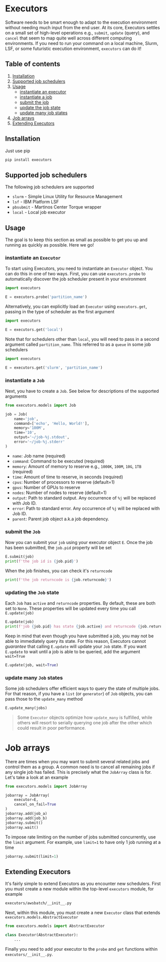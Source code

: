 Executors
=========
Software needs to be smart enough to adapt to the execution environment without needing 
much input from the end user. At its core, Executors settles on a small set of high-level 
operations e.g., `submit`, `update` (query), and `cancel` that seem to map quite well 
across different computing environments. If you need to run your command on a local machine, 
Slurm, LSF, or some futuristic execution environment, `executors` can do it!

## Table of contents
1. [Installation](#installation)
2. [Supported job schedulers](#supported-job-schedulers)
3. [Usage](#usage)
   * [instantiate an executor](#instantiate-an-executor)
   * [instantiate a job](#instantiate-a-job)
   * [submit the job](#submit-the-job)
   * [update the job state](#update-the-job-state)
   * [update many job states](#update-many-job-states)
4. [Job arrays](#job-arrays)
5. [Extending Executors](#extending-executors)

## Installation
Just use pip

```bash
pip install executors
```

## Supported job schedulers
The following job schedulers are supported

* `slurm` - Simple Linux Utility for Resource Management
* `lsf` - IBM Platform LSF
* `pbsubmit` - Martinos Center Torque wrapper
* `local` - Local job executor

## Usage
The goal is to keep this section as small as possible to get you up and running 
as quickly as possible. Here we go!

### instantiate an `Executor`
To start using Executors, you need to instantiate an `Executor` object. You can 
do this in one of two ways. First, you can use `executors.probe` to 
automatically discover the job scheduler present in your environment

```python
import executors

E = executors.probe('partition_name')
```

Alternatively, you can explicitly load an `Executor` using `executors.get`, 
passing in the type of scheduler as the first argument

```python
import executors

E = executors.get('local')
```

Note that for schedulers other than `local`, you will need to pass in a second 
argument called `partition_name`. This referred to as a `queue` in some job 
schedulers

```python
import executors

E = executors.get('slurm', 'partition_name')
```

### instantiate a `Job`
Next, you have to create a `Job`. See below for descriptions of the supported 
arguments

```python
from executors.models import Job

job = Job(
    name='job',
    command=['echo', 'Hello, World!'],
    memory='100M',
    time='10',
    output='~/job-%j.stdout',
    error='~/job-%j.stderr'
)
```

* `name`: Job name (required)
* `command`: Command to be executed (required)
* `memory`: Amount of memory to reserve e.g., `1000K`, `100M`, `10G`, `1TB` (required)
* `time`: Amount of time to reserve, in seconds (required)
* `cpus`: Number of processors to reserve (default=1)
* `gpus`: Number of GPUs to reserve
* `nodes`: Number of nodes to reserve (default=1)
* `output`: Path to standard output. Any occurrence of `%j` will be replaced with Job ID.
* `error`: Path to standard error. Any occurrence of `%j` will be replaced with Job ID.
* `parent`: Parent job object a.k.a job dependency.

### submit the `Job`
Now you can submit your `job` using your executor object `E`. Once the job has 
been submitted, the `job.pid` property will be set

```python
E.submit(job)
print(f'the job id is {job.pid}')
```

When the job finishes, you can check it's `returncode`

```python
print(f'the job returncode is {job.returncode}')

```

### updating the `Job` state
Each `Job` has `active` and `returncode` properties. By default, these are 
both set to `None`. These properties will be updated every time you call 
`E.update(job)`

```python
E.update(job)
print(f'job {job.pid} has state {job.active} and returncode {job.returncode}')
```

Keep in mind that even though you have submitted a job, you may not be able to 
immediately query its state. For this reason, Executors cannot *guarantee* that 
calling `E.update` will update your `Job` state. If you want `E.update` to wait 
until a job is able to be queried, add the argument `wait=True`

```python
E.update(job, wait=True)
```

### update many `Job` states
Some job schedulers offer efficient ways to query the state of multiple jobs. 
For that reason, if you have a `list` (or `generator`) of `Job` objects, 
you can pass those to the `update_many` method

```python
E.update_many(jobs)
```

> Some `Executor` objects optimize how `update_many` is fulfilled, while others 
> will resort to serially querying one job after the other which could result in 
> poor performance.

# Job arrays
There are times when you may want to submit several related jobs and control 
them as a group. A common need is to cancel all remaining jobs if any single job 
has failed. This is precisely what the `JobArray` class is for. Let's take a look 
at an example

```python
from executors.models import JobArray

jobarray = JobArray(
    executor=E,
    cancel_on_fail=True
)
jobarray.add(job_a)
jobarray.add(job_b)
jobarray.submit()
jobarray.wait()
```

To impose rate limiting on the number of jobs submitted concurrently, use the 
`limit` argument. For example, use `limit=1` to have only 1 job running at a 
time

```python
jobarray.submit(limit=1)
```

## Extending Executors
It's fairly simple to extend Executors as you encounter new schedulers. First 
you must create a new module within the top-level `executors` module, for example

```bash
executors/awsbatch/__init__.py
```

Next, within this module, you must create a new `Executor` class that extends 
`executors.models.AbstractExecutor`

```python
from executors.models import AbstractExecutor

class Executor(AbstractExecutor):
    ...
```

Finally you need to add your executor to the `probe` and `get` functions within 
`executors/__init__.py`.
